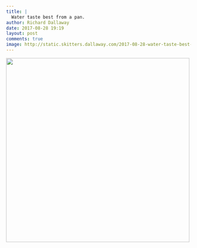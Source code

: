 ```yaml
---
title: |
  Water taste best from a pan.
author: Richard Dallaway
date: 2017-08-28 19:19
layout: post
comments: true
image: http://static.skitters.dallaway.com/2017-08-28-water-taste-best-from-a-pan-thumb-1-IMG-3070.JPG
---
```


<div>
        <a href="http://static.skitters.dallaway.com/2017-08-28-water-taste-best-from-a-pan-fullsize-1-IMG-3070.JPG">
          <img src="http://static.skitters.dallaway.com/2017-08-28-water-taste-best-from-a-pan-thumb-1-IMG-3070.JPG" width="500" height="500"/>
        </a>
      </div>


  
      